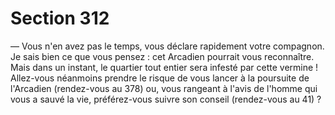 # Section 312

— Vous n'en avez pas le temps, vous déclare rapidement votre 
compagnon. Je sais bien ce que vous pensez : cet Arcadien 
pourrait vous reconnaître. Mais dans un instant, le quartier tout 
entier sera infesté par cette vermine ! 
Allez-vous néanmoins prendre le risque de vous lancer à la 
poursuite de l'Arcadien (rendez-vous au 378) ou, vous rangeant 
à l'avis de l'homme qui vous a sauvé la vie, préférez-vous suivre 
son conseil (rendez-vous au 41) ?
